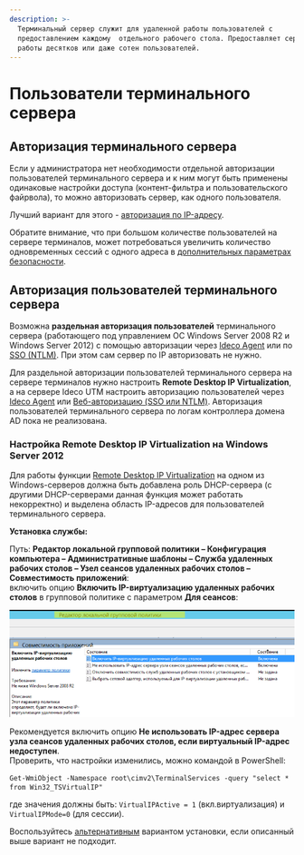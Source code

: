 ```yaml
---
description: >-
  Терминальный сервер служит для удаленной работы пользователей с
  предоставлением каждому  отдельного рабочего стола. Предоставляет сервис для
  работы десятков или даже сотен пользователей.
---
```


# Пользователи терминального сервера

## Авторизация терминального сервера

Если у администратора нет необходимости отдельной авторизации пользователей терминального сервера и к ним могут быть применены одинаковые настройки доступа (контент-фильтра и пользовательского файрвола), то можно авторизовать сервер, как одного пользователя.

Лучший вариант для этого - [авторизация по IP-адресу](../authorization-types/ip-authorization.md).

Обратите внимание, что при большом количестве пользователей на сервере терминалов, может потребоваться увеличить количество одновременных сессий с одного адреса в [дополнительных параметрах безопасности](../services/additionally.md).

## Авторизация пользователей терминального сервера

Возможна **раздельная авторизация пользователей** терминального сервера (работающего под управлением ОС Windows Server 2008 R2 и Windows Server 2012) с помощью авторизации через [Ideco Agent](../authorization-types/ideco-agent-authorization.md) или по [SSO (NTLM)](../authorization-types/single-sign-on-authorization.md). При этом сам сервер по IP авторизовать не нужно.

Для раздельной авторизации пользователей терминального сервера на сервере терминалов нужно настроить **Remote Desktop IP Virtualization**, а на сервере Ideco UTM настроить авторизацию пользователей через [Ideco Agent](../authorization-types/ideco-agent-authorization.md) или [Веб-авторизацию (SSO или NTLM)](../authorization-types/web-authorization.md). Авторизация пользователей терминального сервера по логам контроллера домена AD пока не реализована.

### Настройка Remote Desktop IP Virtualization на Windows Server 2012

Для работы функции [Remote Desktop IP Virtualization](https://cloudblogs.microsoft.com/enterprisemobility/2009/07/10/configuring-remote-desktop-ip-virtualization-part-1/) на одном из Windows-серверов должна быть добавлена роль DHCP-сервера (с другими DHCP-серверами данная функция может работать некорректно) и выделена область IP-адресов для пользователей терминального сервера.

**Установка службы:**

Путь: **Редактор локальной групповой политики – Конфигурация компьютера – Административные шаблоны – Служба удаленных рабочих столов – Узел сеансов удаленных рабочих столов – Совместимость приложений**:\
включить опцию **Включить IP-виртуализацию удаленных рабочих столов** в групповой политике с параметром **Для сеансов**:

![](../attachments/4981069/4981131.png)

Рекомендуется включить опцию **Не использовать IP-адрес сервера узла сеансов удаленных рабочих столов, если виртуальный IP-адрес недоступен**.\
Проверить, что настройки изменились, можно командой в PowerShell:

```
Get-WmiObject -Namespace root\cimv2\TerminalServices -query "select * from Win32_TSVirtualIP"
```

где значения должны быть: `VirtualIPActive = 1` (вкл.виртуализация) и `VirtualIPMode=0` (для сессии).

Воспользуйтесь [альтернативным](http://social.technet.microsoft.com/wiki/ru-ru/contents/articles/22770.windows-server-2012-r2-ip.aspx) вариантом установки, если описанный выше вариант не подходит.
